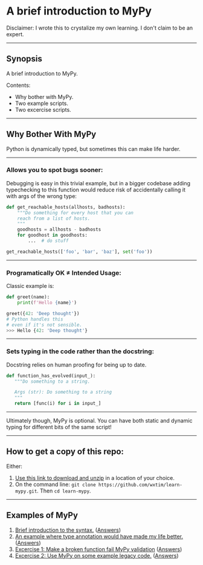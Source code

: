 # A brief introduction to MyPy

Disclaimer: I wrote this to crystalize my own learning. I don't claim to be
an expert.

---

## Synopsis

A brief introduction to MyPy.

Contents:

- Why bother with MyPy.
- Two example scripts.
- Two excercise scripts.

---

## Why Bother With MyPy

Python is dynamically typed, but sometimes this can make life harder.

---

### Allows you to spot bugs sooner:

Debugging is easy in this trivial example, but in a bigger codebase
adding typechecking to this function would reduce risk of accidentally calling
it with args of the wrong type:

```python
def get_reachable_hosts(allhosts, badhosts):
    """Do something for every host that you can
    reach from a list of hosts.
    """
    goodhosts = allhosts - badhosts
    for goodhost in goodhosts:
        ...  # do stuff

get_reachable_hosts(['foo', 'bar', 'baz'], set('foo'))
```

---

### Programatically OK ≠ Intended Usage:

Classic example is:

```python
def greet(name):
    print(f'Hello {name}')

greet({42: 'Deep thought'})
# Python handles this
# even if it's not sensible.
>>> Hello {42: 'Deep thought'}
```

---

### Sets typing in the code rather than the docstring:
Docstring relies on human proofing for being up to date.

```python
def function_has_evolved(input_):
   """Do something to a string.

   Args (str): Do something to a string
   """
   return [func(i) for i in input_]
```

---

Ultimately though, MyPy is optional. You can have both static and dynamic
typing for different bits of the same script!

---
## How to get a copy of this repo:

Either:

1. [Use this link to download and unzip](https://github.com/wxtim/learn-mypy/archive/refs/heads/master.zip) in a location of your choice.
2. On the command line: `git clone https://github.com/wxtim/learn-mypy.git`. Then
   `cd learn-mypy`.

---

## Examples of MyPy

1. [Brief introduction to the syntax.](01.basic_syntax.py) ([Answers](.answers/01.basic_syntax.py.diff))
2. [An example where type annotation would have made my life better.](02.real_world_example.py) ([Answers](.answers/02.real_world_example.py.diff))
3. [Excercise 1: Make a broken function fail MyPy validation](03.broken_function.py) ([Answers](answers/03.broken_function.py.diff))
4. [Excercise 2: Use MyPy on some example legacy code.](04.add_typing.py) ([Answers](.answers/04.add_typing.py.diff))
